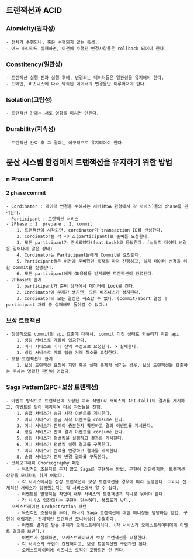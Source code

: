## 트랜잭션과 ACID
### Atomicity(원자성)
    - 전체가 수행되나, 혹은 수행되지 않는 특성.
    - 어느 하나라도 실패하면, 이전에 수행된 변경사항들은 rollback 되어야 한다.
### Constitency(일관성)
    - 트랜잭션 실행 전과 실행 후에, 변경되는 데이터들은 일관성을 유지해야 한다. 
    - 도메인, 비즈니스에 따라 약속된 데이터의 변경들만 이루어져야 한다.
### Isolation(고립성)
    - 트랜잭션 간에는 서로 영향을 미치면 안된다.
### Durability(지속성)
    - 트랜잭션 완료 후 그 결과는 여구적으로 유지되어야 한다. 
## 분산 시스템 환경에서 트랜잭션을 유지하기 위한 방법
### n Phase Commit
#### 2 phase commit
    - Cordinator : 데이터 변경을 수해사는 서버(MSA 환경에서 각 서비스)들의 phase를 관리한다.
    - Participant : 트랜잭션 서비스
    - 2Phase : 1. prepare , 2. commit
        1. 트랜잭션이 시작되면, cordinator가 transaction ID를 샌성한다. 
        2. Cordinator는 각 서비스(participant)로 준비를 요청한다. 
        3. 모든 participant가 준비되었다(feat.Lock)고 응답한다. (실질적 데이터 변경은 일어나지 않은 상태)
        4. Cordinator는 Participant들에게 Commit을 요청한다. 
        5. Participant들은 이전에 준비했던 동작을 마저 진행하고, 실제 데이터 변경을 위한 commit을 진행한다. 
        6. 모든 participant에게 OK응답을 받게되면 트랜잭션이 완료된다. 
    - 2Phase의 한계    
        1. participant가 준비 상태에서 데이터에 Lock을 건다.
        2. Cordinator에 문제가 생기면, 모든 비즈니스가 정지된다. 
        3. Cordinator의 모든 결정은 취소할 수 없다. (commit/abort 결정 후 participant 처리 중 실패해도 돌이킬 수 없다.) 
### 보상 트랜잭션 
    - 정상적으로 commit된 api 호출에 대해서, commit 이전 상태로 되돌리기 위한 api
        1. 뱅킹 서비스로 계좌에 입금한다.
        2. 머니 서비스로 머니 잔액 수정으로 요청한다. > 실패한다.
        3. 뱅킹 서비스로 계좌 입금 거래 취소를 요청한다.
    - 보상 트랜잭션의 한계
        1. 보상 트랜잭션 요청에 지연 혹은 실패 문제가 생기는 경우, 보상 트랜잭션을 호출하는 주체는 명확한 판단이 어렵다. 
### Saga Pattern(2PC+보상 트랜잭션)    
    - 아벤트 방식으로 트랜잭션에 포함된 여러 작업(각 서비스의 API Call)의 결과를 게시하고, 이벤트를 빋아 처리하여 다음 작업들을 진행.
        1. 송급 서비스가 송금 시작 이벤트를 게시한다. 
        2. 머니 서비스가 송금 시작 이벤트를 comsume 한다.
        3. 머니 서비스가 잔액이 충분한지 확인하고 결과 이벤트를 게시한다. 
        4. 뱅킹 서비스가 잔액 결과 이벤트를 consume 한다.
        5. 뱅킹 서비스가 펌뱅킹을 실행하고 결과를 게시한다. 
        6. 머니 서비스가 펌뱅킹 실행 결과를 구독한다. 
        7. 머니 서비스가 잔액을 변경하고 결과를 게시한다. 
        8. 송금 서비스가 잔액 변경 결과를 구독한다. 
    - 코레오그래피 Choreography 패턴
        - 독립적인 조율자를 두지 않고 Saga를 구현하는 방법. 구현이 간단하지만, 트랜잭션 상황을 모니터링 하기 어렵다.
        - 각 서비스에서는 정상 트랜잭션과 보상 트랜잭션을 경우에 따라 실행한다. 그러나 전체적인 서비스가 성공했는지는 각 서비스에서 알 수 없다. 
        - 이벤트를 발행하는 작업이 내부 서비스의 트랜잭션과 하나로 묶어야 한다. 
        - 각 서비스 입장에서는 구현이 단순하다. 복잡도가 낮다. 
    - 오케스트레이션 Orchestration 패턴
        - 독립적인 조율자를 두어, 하나의 Saga 트랜잭션에 대한 매니징을 담당하는 방법. 구현이 어렵지만, 전체적인 트랜잭션 모니터링이 수월하다.
        - 이벤트 결과를 받는 주체가 오케스트레이터다. (각 서비스가 오케스트레이터에게 이벤트 결과를 보낸다.)
        - 이벤트가 실패하면, 오케스트레이터가 보상 트랜잭션을 요청한다. 
        - 각 서비스의 구현이 간단해지고, 보상 트랜잭션만 구현하면 된다. 
        - 오케스트레이터에 비즈니스 로직이 포함되면 안 된다.

    
        
